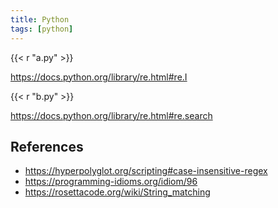 ```yaml
---
title: Python
tags: [python]
---
```


{{< r "a.py" >}}

<https://docs.python.org/library/re.html#re.I>

{{< r "b.py" >}}

<https://docs.python.org/library/re.html#re.search>

## References

- <https://hyperpolyglot.org/scripting#case-insensitive-regex>
- <https://programming-idioms.org/idiom/96>
- <https://rosettacode.org/wiki/String_matching>
